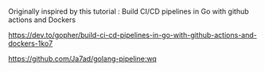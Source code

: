 Originally inspired by this tutorial : Build CI/CD pipelines in Go with github actions and Dockers

https://dev.to/gopher/build-ci-cd-pipelines-in-go-with-github-actions-and-dockers-1ko7

https://github.com/Ja7ad/golang-pipeline:wq
